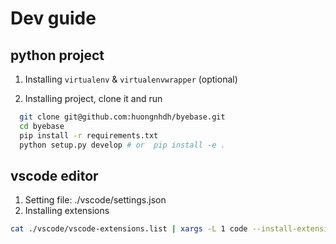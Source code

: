 # Dev guide

## python project

1. Installing `virtualenv` & `virtualenvwrapper` (optional)

2. Installing project, clone it and run

```bash
  git clone git@github.com:huongnhdh/byebase.git
  cd byebase
  pip install -r requirements.txt
  python setup.py develop # or  pip install -e .
```

## vscode editor

1. Setting file: ./vscode/settings.json
2. Installing extensions

```bash
cat ./vscode/vscode-extensions.list | xargs -L 1 code --install-extension
```
